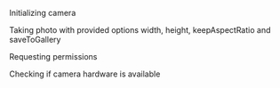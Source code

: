 Initializing camera
<snippet id='camera-module-code'/>

Taking photo with provided options width, height, keepAspectRatio and saveToGallery
<snippet id='camera-module-photo-code'/>

Requesting permissions
<snippet id='camera-module-perm-code'/>

Checking if camera hardware is available
<snippet id='camera-module-avai-code'/>
